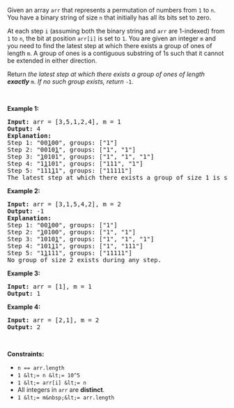 Given an array `` arr ``&nbsp;that represents a permutation of numbers from `` 1 ``&nbsp;to `` n ``. You have a binary string of size&nbsp;`` n ``&nbsp;that initially has all its bits set to zero.

At each step `` i ``&nbsp;(assuming both the binary string and `` arr `` are 1-indexed) from `` 1 `` to&nbsp;`` n ``, the bit at position&nbsp;`` arr[i] ``&nbsp;is set to&nbsp;`` 1 ``. You are given an integer&nbsp;`` m ``&nbsp;and you need to find the latest step at which there exists a group of ones of length&nbsp;`` m ``. A group of ones is a contiguous substring of 1s such that it cannot be extended in either direction.

Return _the latest step at which there exists a group of ones of length __exactly___&nbsp;`` m ``. _If no such group exists, return_&nbsp;`` -1 ``.

&nbsp;

__Example 1:__

<pre>
<strong>Input:</strong> arr = [3,5,1,2,4], m = 1
<strong>Output:</strong> 4
<strong>Explanation:
</strong>Step 1: "00<u>1</u>00", groups: ["1"]
Step 2: "0010<u>1</u>", groups: ["1", "1"]
Step 3: "<u>1</u>0101", groups: ["1", "1", "1"]
Step 4: "1<u>1</u>101", groups: ["111", "1"]
Step 5: "111<u>1</u>1", groups: ["11111"]
The latest step at which there exists a group of size 1 is step 4.</pre>

__Example 2:__

<pre>
<strong>Input:</strong> arr = [3,1,5,4,2], m = 2
<strong>Output:</strong> -1
<strong>Explanation:
</strong>Step 1: "00<u>1</u>00", groups: ["1"]
Step 2: "<u>1</u>0100", groups: ["1", "1"]
Step 3: "1010<u>1</u>", groups: ["1", "1", "1"]
Step 4: "101<u>1</u>1", groups: ["1", "111"]
Step 5: "1<u>1</u>111", groups: ["11111"]
No group of size 2 exists during any step.
</pre>

__Example 3:__

<pre>
<strong>Input:</strong> arr = [1], m = 1
<strong>Output:</strong> 1
</pre>

__Example 4:__

<pre>
<strong>Input:</strong> arr = [2,1], m = 2
<strong>Output:</strong> 2
</pre>

&nbsp;

__Constraints:__

*   `` n == arr.length ``
*   `` 1 &lt;= n &lt;= 10^5 ``
*   `` 1 &lt;= arr[i] &lt;= n ``
*   All integers in&nbsp;`` arr ``&nbsp;are&nbsp;__distinct__.
*   `` 1 &lt;= m&nbsp;&lt;= arr.length ``